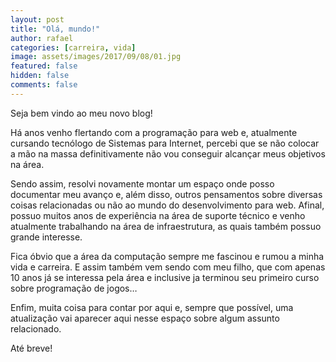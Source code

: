 ```yaml
---
layout: post
title: "Olá, mundo!"
author: rafael
categories: [carreira, vida]
image: assets/images/2017/09/08/01.jpg
featured: false
hidden: false
comments: false
---
```


Seja bem vindo ao meu novo blog!

Há anos venho flertando com a programação para web e, atualmente cursando tecnólogo de Sistemas para Internet, percebi que se não colocar a mão na massa definitivamente não vou conseguir alcançar meus objetivos na área.

Sendo assim, resolvi novamente montar um espaço onde posso documentar meu avanço e, além disso, outros pensamentos sobre diversas coisas relacionadas ou não ao mundo do desenvolvimento para web. Afinal, possuo muitos anos de experiência na área de suporte técnico e venho atualmente trabalhando na área de infraestrutura, as quais também possuo grande interesse.

Fica óbvio que a área da computação sempre me fascinou e rumou a minha vida e carreira. E assim também vem sendo com meu filho, que com apenas 10 anos já se interessa pela área e inclusive ja terminou seu primeiro curso sobre programação de jogos…

Enfim, muita coisa para contar por aqui e, sempre que possível, uma atualização vai aparecer aqui nesse espaço sobre algum assunto relacionado.

Até breve!